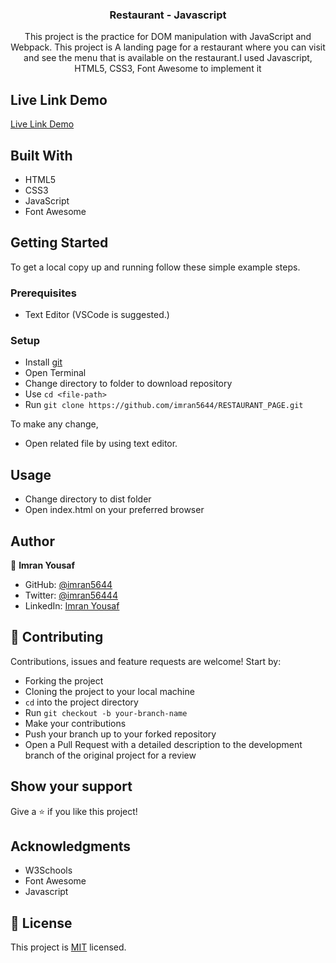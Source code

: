 <h3 align="center">Restaurant - Javascript</h3>

<p align="center">This project is the practice for DOM manipulation with JavaScript and Webpack. This project is A landing page for a restaurant where you can visit and see the menu that is available on the restaurant.I used Javascript, HTML5, CSS3, Font Awesome to implement it</p>


## Live Link Demo

[Live Link Demo](https://imran5644.github.io/RESTAURANT_PAGE/)

## Built With

- HTML5
- CSS3
- JavaScript
- Font Awesome


## Getting Started

To get a local copy up and running follow these simple example steps.

### Prerequisites

- Text Editor (VSCode is suggested.)


### Setup

- Install [git](https://git-scm.com/downloads)
- Open Terminal
- Change directory to folder to download repository
- Use `cd <file-path>`
- Run `git clone https://github.com/imran5644/RESTAURANT_PAGE.git`



To make any change,

- Open related file by using text editor.

## Usage

  - Change directory to dist folder
  - Open index.html on your preferred browser

## Author

👤  **Imran Yousaf**

- GitHub: [@imran5644](https://github.com/imran5644)
- Twitter: [@imran56444](https://twitter.com/imran56444)
- LinkedIn: [Imran Yousaf](https://www.linkedin.com/in/imran-yousaf5644/) 

## 🤝 Contributing

Contributions, issues and feature requests are welcome! Start by:

- Forking the project
- Cloning the project to your local machine
- `cd` into the project directory
- Run `git checkout -b your-branch-name`
- Make your contributions
- Push your branch up to your forked repository
- Open a Pull Request with a detailed description to the development branch of the original project for a review


## Show your support

Give a ⭐️ if you like this project!

## Acknowledgments

- W3Schools
- Font Awesome
- Javascript

## 📝 License

This project is [MIT](LICENSE) licensed.

